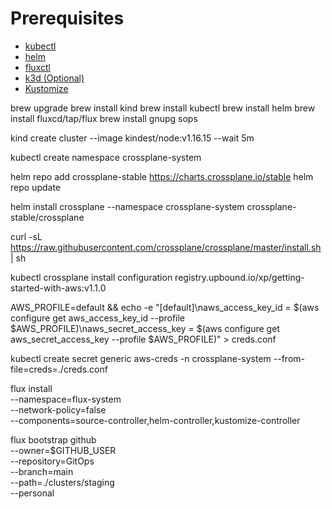 # Prerequisites
- [kubectl](https://kubernetes.io/docs/tasks/tools/install-kubectl/)
- [helm](https://helm.sh/docs/intro/install/)
- [fluxctl](https://docs.fluxcd.io/en/1.18.0/references/fluxctl.html)
- [k3d	(Optional)](https://github.com/rancher/k3d#get)
- [Kustomize](https://kubernetes-sigs.github.io/kustomize/installation/)


brew upgrade
brew install kind
brew install kubectl
brew install helm
brew install fluxcd/tap/flux
brew install gnupg sops

kind create cluster --image kindest/node:v1.16.15 --wait 5m

kubectl create namespace crossplane-system

helm repo add crossplane-stable https://charts.crossplane.io/stable
helm repo update

helm install crossplane --namespace crossplane-system crossplane-stable/crossplane

curl -sL https://raw.githubusercontent.com/crossplane/crossplane/master/install.sh | sh

kubectl crossplane install configuration registry.upbound.io/xp/getting-started-with-aws:v1.1.0

AWS_PROFILE=default && echo -e "[default]\naws_access_key_id = $(aws configure get aws_access_key_id --profile $AWS_PROFILE)\naws_secret_access_key = $(aws configure get aws_secret_access_key --profile $AWS_PROFILE)" > creds.conf

kubectl create secret generic aws-creds -n crossplane-system --from-file=creds=./creds.conf


flux install \
--namespace=flux-system \
--network-policy=false \
--components=source-controller,helm-controller,kustomize-controller


flux bootstrap github \
--owner=$GITHUB_USER \
--repository=GitOps \
--branch=main \
--path=./clusters/staging \
--personal
